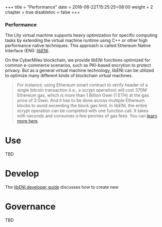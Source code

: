 +++
title = "Performance"
date = 2018-06-22T15:25:25+08:00
weight = 2
chapter = true
disabletoc = false
+++

### Performance

The Lity virtual machine supports heavy optimization for specific computing
tasks by extending the virtual machine runtime using 
C++ or other high performance native techniques.
This approach is called Ethereum Native Interface (ENI): [libENI](http://libeni.readthedocs.io/en/latest/).

On the CyberMiles blockchain, we provide libENI functions optimized for
common e-commerce scenarios, such as PKI-based encrytion to protect privacy.
But as a general virtual machine technology, libENI can be utilized to
optimize many different kinds of blockchain virtual machines.

> For instance, using Ethereum smart contract to verify header of 
> a single bitcoin transaction (i.e., a scrypt operation) will cost 370M 
> Ethereum gas, which is more than 1 Billion Gwei (1 ETH) at the gas price 
> of 3 Gwei. And it has to be done across multiple 
> Ethereum blocks to avoid exceeding the block gas limit.
> In libENI, the entire scrypt operation can be completed with one function call.
> It takes milli-seconds and consumes a few pennies of gas fees.
> You can [learn more here]().

# Use

TBD

# Develop

The [libENI developer guide](http://libeni.readthedocs.io/en/latest/developer-guide.html) discusses how to create new  

# Governance

TBD
